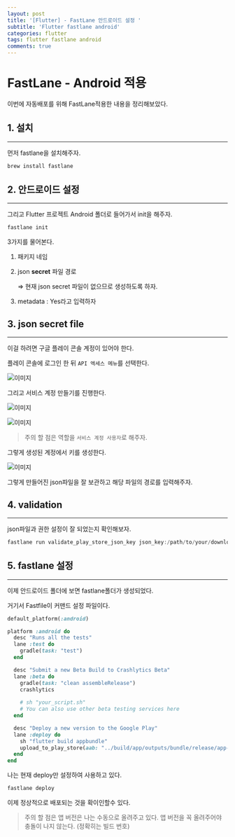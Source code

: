 ```yaml
---
layout: post
title: '[Flutter] - FastLane 안드로이드 설정 '
subtitle: 'Flutter fastlane android'
categories: flutter
tags: flutter fastlane android
comments: true
---
```


# FastLane - Android 적용

이번에 자동배포를 위해 FastLane적용한 내용을 정리해보았다.

## 1. 설치

---

먼저 fastlane을 설치해주자.

```java
brew install fastlane
```

## 2. 안드로이드 설정

---

그리고 Flutter 프로젝트 Android 폴더로 들어가서 init을 해주자.

```java
fastlane init
```

3가지를 물어본다.

1. 패키지 네임
2. json **secret** 파일 경로
    
    ⇒ 현재 json secret 파일이 없으므로 생성하도록 하자.
    
3. metadata : Yes라고 입력하자

## 3. json secret file

---

이걸 하려면 구글 플레이 콘솔 계정이 있어야 한다.

플레이 콘솔에 로그인 한 뒤 `API 엑세스 메뉴`를 선택한다.

![이미지](https://Funncy.github.io/assets/img/flutter/fastlane_01.png 'Fastlane')

그리고 서비스 계정 만들기를 진행한다.

![이미지](https://Funncy.github.io/assets/img/flutter/fastlane_02.png 'Fastlane')

![이미지](https://Funncy.github.io/assets/img/flutter/fastlane_03.png 'Fastlane')

> 주의 할 점은 역할을 `서비스 계정 사용자`로 해주자.
> 

그렇게 생성된 계정에서 키를 생성한다.

![이미지](https://Funncy.github.io/assets/img/flutter/fastlane_04.png 'Fastlane')

그렇게 만들어진 json파일을 잘 보관하고 해당 파일의 경로를 입력해주자.

## 4. validation

---

json파일과 권한 설정이 잘 되었는지 확인해보자.

```java
fastlane run validate_play_store_json_key json_key:/path/to/your/downloaded/file.json
```

## 5. fastlane 설정

---

이제 안드로이드 폴더에 보면 fastlane폴더가 생성되었다.

거기서 Fastfile이 커맨드 설정 파일이다.

```ruby
default_platform(:android)

platform :android do
  desc "Runs all the tests"
  lane :test do
    gradle(task: "test")
  end

  desc "Submit a new Beta Build to Crashlytics Beta"
  lane :beta do
    gradle(task: "clean assembleRelease")
    crashlytics
  
    # sh "your_script.sh"
    # You can also use other beta testing services here
  end

  desc "Deploy a new version to the Google Play"
  lane :deploy do
    sh "flutter build appbundle"
    upload_to_play_store(aab: "../build/app/outputs/bundle/release/app-release.aab")
  end
end
```

나는 현재 deploy만 설정하여 사용하고 있다.

```ruby
fastlane deploy
```

이제 정상적으로 배포되는 것을 확이인할수   있다.

> 주의 할 점은 앱 버전은 나는 수동으로 올려주고 있다.
앱 버전을 꼭 올려주어야 충돌이 나지 않는다. (정확히는 빌드 번호)
>

